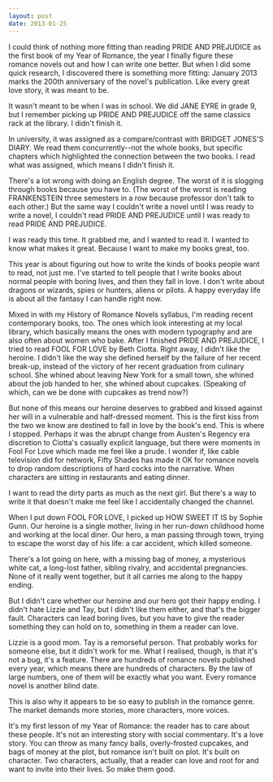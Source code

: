 ```yaml
---
layout: post
date: 2013-01-25
---
```


I could think of nothing more fitting than reading PRIDE AND PREJUDICE as the first book of my Year of Romance, the year I finally figure these romance novels out and how I can write one better. But when I did some quick research, I discovered there is something more fitting: January 2013 marks the 200th anniversary of the novel's publication. Like every great love story, it was meant to be.  

It wasn't meant to be when I was in school. We did JANE EYRE in grade 9, but I remember picking up PRIDE AND PREJUDICE off the same classics rack at the library. I didn't finish it.  

In university, it was assigned as a compare/contrast with BRIDGET JONES'S DIARY. We read them concurrently--not the whole books, but specific chapters which highlighted the connection between the two books. I read what was assigned, which means I didn't finish it.  

There's a lot wrong with doing an English degree. The worst of it is slogging through books because you have to. (The worst of the worst is reading FRANKENSTEIN three semesters in a row because professor don't talk to each other.) But the same way I couldn't write a novel until I was ready to write a novel, I couldn't read PRIDE AND PREJUDICE until I was ready to read PRIDE AND PREJUDICE.  

I was ready this time. It grabbed me, and I wanted to read it. I wanted to know what makes it great. Because I want to make my books great, too.  

This year is about figuring out how to write the kinds of books people want to read, not just me. I've started to tell people that I write books about normal people with boring lives, and then they fall in love. I don't write about dragons or wizards, spies or hunters, aliens or pilots. A happy everyday life is about all the fantasy I can handle right now.  

Mixed in with my History of Romance Novels syllabus, I'm reading recent contemporary books, too. The ones which look interesting at my local library, which basically means the ones with modern typography and are also often about women who bake.
After I finished PRIDE AND PREJUDICE, I tried to read FOOL FOR LOVE by Beth Ciotta. Right away, I didn't like the heroine. I didn't like the way she defined herself by the failure of her recent break-up, instead of the victory of her recent graduation from culinary school. She whined about leaving New York for a small town, she whined about the job handed to her, she whined about cupcakes. (Speaking of which, can we be done with cupcakes as trend now?)  

But none of this means our heroine deserves to grabbed and kissed against her will in a vulnerable and half-dressed moment. This is the first kiss from the two we know are destined to fall in love by the book's end. This is where I stopped. 
Perhaps it was the abrupt change from Austen's Regency era discretion to Ciotta's casually explicit language, but there were moments in Fool For Love which made me feel like a prude. I wonder if, like cable television did for network, Fifty Shades has made it OK for romance novels to drop random descriptions of hard cocks into the narrative. When characters are sitting in restaurants and eating dinner.  

I want to read the dirty parts as much as the next girl. But there's a way to write it that doesn't make me feel like I accidentally changed the channel.  

When I put down FOOL FOR LOVE, I picked up HOW SWEET IT IS by Sophie Gunn. Our heroine is a single mother, living in her run-down childhood home and working at the local diner. Our hero, a man passing through town, trying to escape the worst day of his life: a car accident, which killed someone.  

There's a lot going on here, with a missing bag of money, a mysterious white cat, a long-lost father, sibling rivalry, and accidental pregnancies. None of it really went together, but it all carries me along to the happy ending.  

But I didn't care whether our heroine and our hero got their happy ending. I didn't hate Lizzie and Tay, but I didn't like them either, and that's the bigger fault. Characters can lead boring lives, but you have to give the reader something they can hold on to, something in them a reader can love.  

Lizzie is a good mom. Tay is a remorseful person. That probably works for someone else, but it didn't work for me. What I realised, though, is that it's not a bug, it's a feature. There are hundreds of romance novels published every year, which means there are hundreds of characters. By the law of large numbers, one of them will be exactly what you want. Every romance novel is another blind date.  

This is also why it appears to be so easy to publish in the romance genre. The market demands more stories, more characters, more voices.  

It's my first lesson of my Year of Romance: the reader has to care about these people. It's not an interesting story with social commentary. It's a love story. You can throw as many fancy balls, overly-frosted cupcakes, and bags of money at the plot, but romance isn't built on plot. It's built on character. Two characters, actually, that a reader can love and root for and want to invite into their lives. So make them good. 
